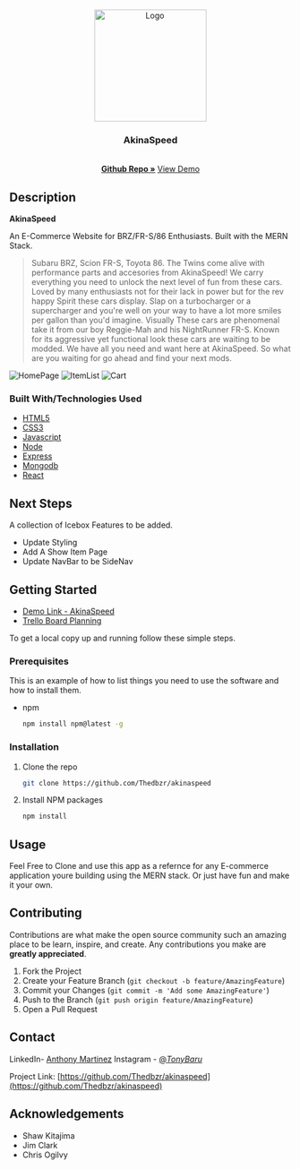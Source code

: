 <!-- PROJECT LOGO -->
<br />
<p align="center">
  <a href="https://github.com/github_username/repo_name">
    <img src="https://i.imgur.com/f7AZoB6.png" alt="Logo" width="200" height="200">
  </a>
  <h3 align="center">AkinaSpeed</h3>
  <p align="center">
    <br />
    <a href="https://github.com/Thedbzr/akinaspeed"><strong>Github Repo »</strong></a>
    <a href="https://akinaspeed.herokuapp.com/">View Demo</a>
  </p>
</p>

<!-- Description -->
## Description
**AkinaSpeed**

An E-Commerce Website for BRZ/FR-S/86 Enthusiasts. Built with the MERN Stack.
> Subaru BRZ, Scion FR-S, Toyota 86. The Twins come alive with performance parts and accesories from AkinaSpeed! We carry everything you need to unlock the next level of fun from these cars. Loved by many enthusiasts not for their lack in power but for the rev happy Spirit these cars display. Slap on a turbocharger or a supercharger and you're well on your way to have a lot more smiles per gallon than you'd imagine. Visually These cars are phenomenal take it from our boy Reggie-Mah and his NightRunner FR-S. Known for its aggressive yet functional look these cars are waiting to be modded. We have all you need and want here at AkinaSpeed. So what are you waiting for go ahead and find your next mods.



![HomePage](https://i.imgur.com/8kwdD6E.png)
![ItemList](https://i.imgur.com/Mcy3NUr.png)
![Cart](https://i.imgur.com/pl5cbn8.png)


### Built With/Technologies Used

* [HTML5](https://en.wikipedia.org/wiki/HTML5)
* [CSS3](https://en.wikipedia.org/wiki/CSS)
* [Javascript](https://en.wikipedia.org/wiki/JavaScript)
* [Node](https://nodejs.org/en/)
* [Express](https://expressjs.com/)
* [Mongodb](https://www.mongodb.com/)
* [React](https://reactjs.org/)


<!-- NEXT STEPS -->
## Next Steps
A collection of Icebox Features to be added.
* Update Styling 
* Add A Show Item Page
* Update NavBar to be SideNav

<!-- GETTING STARTED -->
## Getting Started
* [Demo Link - AkinaSpeed](https://akinaspeed.herokuapp.com/)
* [Trello Board Planning](https://trello.com/b/HVRuUVKz/akinaspeed)

To get a local copy up and running follow these simple steps.

### Prerequisites

This is an example of how to list things you need to use the software and how to install them.
* npm
  ```sh
  npm install npm@latest -g
  ```

### Installation

1. Clone the repo
   ```sh
   git clone https://github.com/Thedbzr/akinaspeed
   ```
2. Install NPM packages
   ```sh
   npm install
   ```



<!-- USAGE EXAMPLES -->
## Usage

Feel Free to Clone and use this app as a refernce for any E-commerce application youre building using the MERN stack. Or just have fun and make it your own.


<!-- CONTRIBUTING -->
## Contributing

Contributions are what make the open source community such an amazing place to be learn, inspire, and create. Any contributions you make are **greatly appreciated**.

1. Fork the Project
2. Create your Feature Branch (`git checkout -b feature/AmazingFeature`)
3. Commit your Changes (`git commit -m 'Add some AmazingFeature'`)
4. Push to the Branch (`git push origin feature/AmazingFeature`)
5. Open a Pull Request

<!-- CONTACT -->
## Contact

LinkedIn- [Anthony Martinez](https://www.linkedin.com/in/anthonymrtnz/)
Instagram - [@_TonyBaru_](https://www.instagram.com/_tonybaru_)

Project Link: [https://github.com/Thedbzr/akinaspeed](https://github.com/Thedbzr/akinaspeed)



<!-- ACKNOWLEDGEMENTS -->
## Acknowledgements

* Shaw Kitajima
* Jim Clark
* Chris Ogilvy
